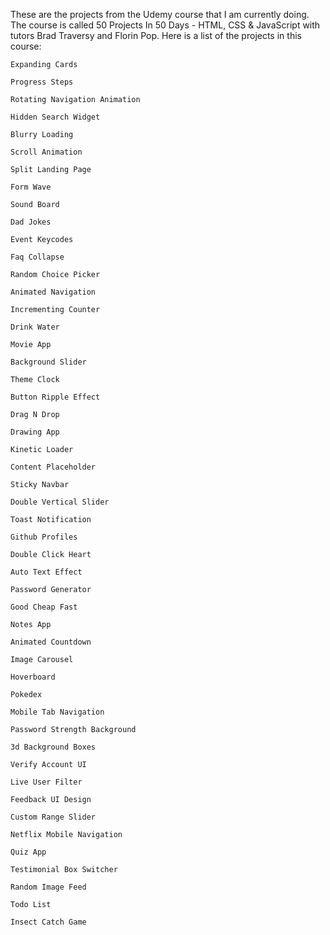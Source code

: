 
These are the projects from the Udemy course that I am currently doing. The course is called 50 Projects In 50 Days - HTML, CSS & JavaScript
with tutors Brad Traversy and Florin Pop. Here is a list of the projects in this course:


    Expanding Cards

    Progress Steps

    Rotating Navigation Animation

    Hidden Search Widget

    Blurry Loading

    Scroll Animation

    Split Landing Page

    Form Wave

    Sound Board

    Dad Jokes

    Event Keycodes

    Faq Collapse

    Random Choice Picker

    Animated Navigation

    Incrementing Counter

    Drink Water

    Movie App

    Background Slider

    Theme Clock

    Button Ripple Effect

    Drag N Drop

    Drawing App

    Kinetic Loader

    Content Placeholder

    Sticky Navbar

    Double Vertical Slider

    Toast Notification

    Github Profiles

    Double Click Heart

    Auto Text Effect

    Password Generator

    Good Cheap Fast

    Notes App

    Animated Countdown

    Image Carousel

    Hoverboard

    Pokedex

    Mobile Tab Navigation

    Password Strength Background

    3d Background Boxes

    Verify Account UI

    Live User Filter

    Feedback UI Design

    Custom Range Slider

    Netflix Mobile Navigation

    Quiz App

    Testimonial Box Switcher

    Random Image Feed

    Todo List

    Insect Catch Game
